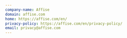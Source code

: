 ```yaml
---
company-name: Affise
domain: affise.com
home: https://affise.com/en/
privacy-policy: https://affise.com/en/privacy-policy/
email: privacy@affise.com
---
```




